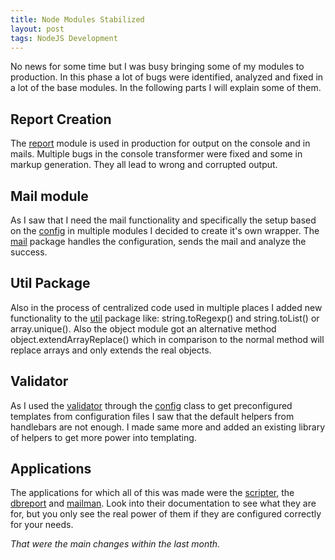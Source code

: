 ```yaml
---
title: Node Modules Stabilized
layout: post
tags: NodeJS Development
---
```


No news for some time but I was busy bringing some of my modules to production.
In this phase a lot of bugs were identified, analyzed and fixed in a lot of the
base modules. In the following parts I will explain some of them.

Report Creation
-------------------------------------
The [report](http://alinex.github.io/node-report) module is used in production
for output on the console and in mails. Multiple bugs in the console transformer
were fixed and some in markup generation. They all lead to wrong and corrupted output.

Mail module
-------------------------------------
As I saw that I need the mail functionality and specifically the setup based on
the [config](http://alinex.github.io/node-config) in multiple modules I decided to
create it's own wrapper. The [mail](http://alinex.github.io/node-mail) package
handles the configuration, sends the mail and analyze the success.

Util Package
--------------------------------------
Also in the process of centralized code used in multiple places I added new
functionality to the [util](http://alinex.github.io/node-util) package like:
string.toRegexp() and string.toList() or array.unique(). Also the object module
got an alternative method object.extendArrayReplace() which in comparison to the
normal method will replace arrays and only extends the real objects.

Validator
---------------------------------------
As I used the [validator](http://alinex.github.io/node-validator) through the
[config](http://alinex.github.io/node-config) class to get preconfigured templates
from configuration files I saw that the default helpers from handlebars are not
enough. I made same more and added an existing library of helpers to get more power
into templating.

Applications
------------------------------------
The applications for which all of this was made were the [scripter](http://alinex.github.io/node-scripter),
the [dbreport](http://alinex.github.io/node-dbreport) and [mailman](http://alinex.github.io/node-mailman).
Look into their documentation to see what they are for, but you only see the real
power of them if they are configured correctly for your needs.


_That were the main changes within the last month._
